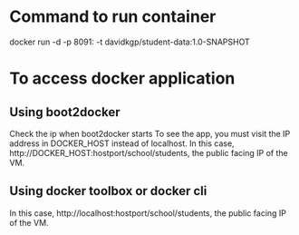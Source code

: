 # Command to run container
docker run -d -p 8091:<hostport> -t davidkgp/student-data:1.0-SNAPSHOT

# To access docker application
## Using boot2docker 
Check the ip when boot2docker starts
To see the app, you must visit the IP address in DOCKER_HOST instead of localhost. 
In this case, http://DOCKER_HOST:hostport/school/students, the public facing IP of the VM.

## Using docker toolbox or docker cli
In this case, http://localhost:hostport/school/students, the public facing IP of the VM.
